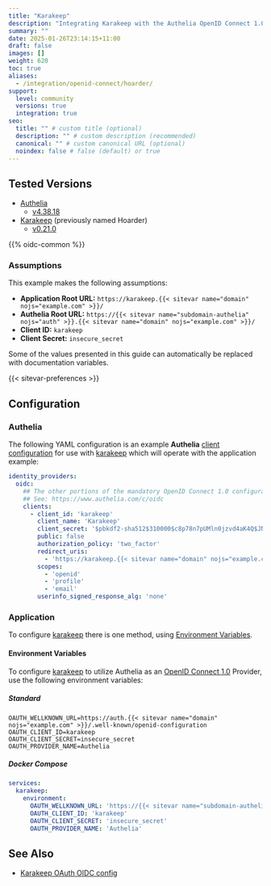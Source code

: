 ```yaml
---
title: "Karakeep"
description: "Integrating Karakeep with the Authelia OpenID Connect 1.0 Provider."
summary: ""
date: 2025-01-26T23:14:15+11:00
draft: false
images: []
weight: 620
toc: true
aliases:
  - /integration/openid-connect/hoarder/
support:
  level: community
  versions: true
  integration: true
seo:
  title: "" # custom title (optional)
  description: "" # custom description (recommended)
  canonical: "" # custom canonical URL (optional)
  noindex: false # false (default) or true
---
```


## Tested Versions

- [Authelia]
  - [v4.38.18](https://github.com/authelia/authelia/releases/tag/v4.38.18)
- [Karakeep] (previously named Hoarder)
  - [v0.21.0](https://github.com/karakeep-app/karakeep/releases/tag/v0.21.0)

{{% oidc-common %}}

### Assumptions

This example makes the following assumptions:

- **Application Root URL:** `https://karakeep.{{< sitevar name="domain" nojs="example.com" >}}/`
- **Authelia Root URL:** `https://{{< sitevar name="subdomain-authelia" nojs="auth" >}}.{{< sitevar name="domain" nojs="example.com" >}}/`
- **Client ID:** `karakeep`
- **Client Secret:** `insecure_secret`

Some of the values presented in this guide can automatically be replaced with documentation variables.

{{< sitevar-preferences >}}

## Configuration

### Authelia

The following YAML configuration is an example **Authelia** [client configuration] for use with [karakeep] which will
operate with the application example:

```yaml {title="configuration.yml"}
identity_providers:
  oidc:
    ## The other portions of the mandatory OpenID Connect 1.0 configuration go here.
    ## See: https://www.authelia.com/c/oidc
    clients:
      - client_id: 'karakeep'
        client_name: 'Karakeep'
        client_secret: '$pbkdf2-sha512$310000$c8p78n7pUMln0jzvd4aK4Q$JNRBzwAo0ek5qKn50cFzzvE9RXV88h1wJn5KGiHrD0YKtZaR/nCb2CJPOsKaPK0hjf.9yHxzQGZziziccp6Yng' # The digest of 'insecure_secret'.
        public: false
        authorization_policy: 'two_factor'
        redirect_uris:
          - 'https://karakeep.{{< sitevar name="domain" nojs="example.com" >}}/api/auth/callback/custom'
        scopes:
          - 'openid'
          - 'profile'
          - 'email'
        userinfo_signed_response_alg: 'none'
```

### Application

To configure [karakeep] there is one method, using [Environment Variables](#environment-variables).

#### Environment Variables

To configure [karakeep] to utilize Authelia as an [OpenID Connect 1.0] Provider, use the following environment variables:

##### Standard

```shell {title=".env"}
OAUTH_WELLKNOWN_URL=https://auth.{{< sitevar name="domain" nojs="example.com" >}}/.well-known/openid-configuration
OAUTH_CLIENT_ID=karakeep
OAUTH_CLIENT_SECRET=insecure_secret
OAUTH_PROVIDER_NAME=Authelia
```

##### Docker Compose

```yaml {title="compose.yml"}
services:
  karakeep:
    environment:
      OAUTH_WELLKNOWN_URL: 'https://{{< sitevar name="subdomain-authelia" nojs="auth" >}}.{{< sitevar name="domain" nojs="example.com" >}}/.well-known/openid-configuration'
      OAUTH_CLIENT_ID: 'karakeep'
      OAUTH_CLIENT_SECRET: 'insecure_secret'
      OAUTH_PROVIDER_NAME: 'Authelia'
```

## See Also

- [Karakeep OAuth OIDC config](https://docs.karakeep.app/configuration#authentication--signup)

[karakeep]: https://karakeep.app/
[Authelia]: https://www.authelia.com
[OpenID Connect 1.0]: ../../openid-connect/introduction.md
[client configuration]: ../../../configuration/identity-providers/openid-connect/clients.md
